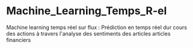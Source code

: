 # Machine_Learning_Temps_R-el
Machine learning temps réel sur flux : Prédiction en temps réel dur cours des actions à travers l'analyse des sentiments  des articles articles financiers
